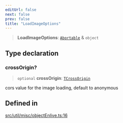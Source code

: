 ```yaml
---
editUrl: false
next: false
prev: false
title: "LoadImageOptions"
---
```


> **LoadImageOptions**: [`Abortable`](/api/type-aliases/abortable/) & `object`

## Type declaration

### crossOrigin?

> `optional` **crossOrigin**: [`TCrossOrigin`](/api/type-aliases/tcrossorigin/)

cors value for the image loading, default to anonymous

## Defined in

[src/util/misc/objectEnlive.ts:16](https://github.com/fabricjs/fabric.js/blob/8748628df7e9de00ba77413bfc3ad9e9fe9d4f30/src/util/misc/objectEnlive.ts#L16)

